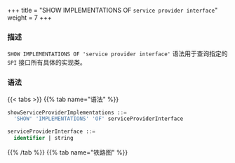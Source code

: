 +++
title = "SHOW IMPLEMENTATIONS OF `service provider interface`"
weight = 7
+++

### 描述

`SHOW IMPLEMENTATIONS OF 'service provider interface'` 语法用于查询指定的 `SPI` 接口所有具体的实现类。

### 语法

{{< tabs >}}
{{% tab name="语法" %}}
```sql
showServiceProviderImplementations ::=
  'SHOW' 'IMPLEMENTATIONS' 'OF' serviceProviderInterface

serviceProviderInterface ::=
  identifier | string
```
{{% /tab %}}
{{% tab name="铁路图" %}}
<iframe frameborder="0" name="diagram" id="diagram" width="100%" height="100%"></iframe>
{{% /tab %}}
{{< /tabs >}}

### 返回值说明

| 列    | 说明      |
|------|---------|
| name | 实现类名称   |
| type | 类型      |
| class_path | 实现类完整路径 |

### 示例

- 查询 `org.apache.shardingsphere.sharding.spi.ShardingAlgorithm` 接口的所有实现类

```sql
SHOW IMPLEMENTATIONS OF 'org.apache.shardingsphere.sharding.spi.ShardingAlgorithm'
```

```sql
SHOW IMPLEMENTATIONS OF 'org.apache.shardingsphere.sharding.spi.ShardingAlgorithm';
+-------------------------------------+----------------+-------------------------------------------------------------------------------------------------+
| name                                | type           | class_path                                                                                      |
+-------------------------------------+----------------+-------------------------------------------------------------------------------------------------+
| ModShardingAlgorithm                | MOD            | org.apache.shardingsphere.sharding.algorithm.sharding.mod.ModShardingAlgorithm                  |
| HashModShardingAlgorithm            | HASH_MOD       | org.apache.shardingsphere.sharding.algorithm.sharding.mod.HashModShardingAlgorithm              |
| VolumeBasedRangeShardingAlgorithm   | VOLUME_RANGE   | org.apache.shardingsphere.sharding.algorithm.sharding.range.VolumeBasedRangeShardingAlgorithm   |
| BoundaryBasedRangeShardingAlgorithm | BOUNDARY_RANGE | org.apache.shardingsphere.sharding.algorithm.sharding.range.BoundaryBasedRangeShardingAlgorithm |
| AutoIntervalShardingAlgorithm       | AUTO_INTERVAL  | org.apache.shardingsphere.sharding.algorithm.sharding.datetime.AutoIntervalShardingAlgorithm    |
| IntervalShardingAlgorithm           | INTERVAL       | org.apache.shardingsphere.sharding.algorithm.sharding.datetime.IntervalShardingAlgorithm        |
| ClassBasedShardingAlgorithm         | CLASS_BASED    | org.apache.shardingsphere.sharding.algorithm.sharding.classbased.ClassBasedShardingAlgorithm    |
| InlineShardingAlgorithm             | INLINE         | org.apache.shardingsphere.sharding.algorithm.sharding.inline.InlineShardingAlgorithm            |
| ComplexInlineShardingAlgorithm      | COMPLEX_INLINE | org.apache.shardingsphere.sharding.algorithm.sharding.inline.ComplexInlineShardingAlgorithm     |
| HintInlineShardingAlgorithm         | HINT_INLINE    | org.apache.shardingsphere.sharding.algorithm.sharding.hint.HintInlineShardingAlgorithm          |
+-------------------------------------+----------------+-------------------------------------------------------------------------------------------------+
10 rows in set (0.52 sec)
```

### 保留字

`SHOW`、`IMPLEMENTATIONS`、`OF`

### 相关链接

- [保留字](/cn/user-manual/shardingsphere-proxy/distsql/syntax/reserved-word/)